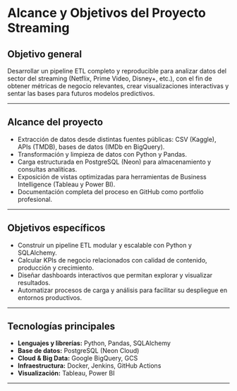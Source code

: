 # Alcance y Objetivos del Proyecto Streaming

## Objetivo general
Desarrollar un pipeline ETL completo y reproducible para analizar datos del sector del streaming (Netflix, Prime Video, Disney+, etc.), con el fin de obtener métricas de negocio relevantes, crear visualizaciones interactivas y sentar las bases para futuros modelos predictivos.

---

## Alcance del proyecto
- Extracción de datos desde distintas fuentes públicas: CSV (Kaggle), APIs (TMDB), bases de datos (IMDb en BigQuery).
- Transformación y limpieza de datos con Python y Pandas.
- Carga estructurada en PostgreSQL (Neon) para almacenamiento y consultas analíticas.
- Exposición de vistas optimizadas para herramientas de Business Intelligence (Tableau y Power BI).
- Documentación completa del proceso en GitHub como portfolio profesional.

---

## Objetivos específicos
- Construir un pipeline ETL modular y escalable con Python y SQLAlchemy.  
- Calcular KPIs de negocio relacionados con calidad de contenido, producción y crecimiento.  
- Diseñar dashboards interactivos que permitan explorar y visualizar resultados.  
- Automatizar procesos de carga y análisis para facilitar su despliegue en entornos productivos.  

---

## Tecnologías principales
- **Lenguajes y librerías:** Python, Pandas, SQLAlchemy  
- **Base de datos:** PostgreSQL (Neon Cloud)  
- **Cloud & Big Data:** Google BigQuery, GCS  
- **Infraestructura:** Docker, Jenkins, GitHub Actions  
- **Visualización:** Tableau, Power BI

---
